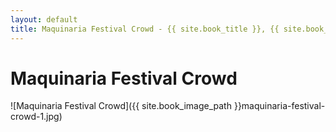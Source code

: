 ```yaml
---
layout: default
title: Maquinaria Festival Crowd - {{ site.book_title }}, {{ site.book_author }}
---
```


# Maquinaria Festival Crowd

![Maquinaria Festival Crowd]({{ site.book_image_path }}maquinaria-festival-crowd-1.jpg)
